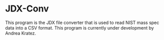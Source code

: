 # JDX-Conv
This program is the JDX file converter that is used to read NIST mass spec data into a CSV format. This program is currently under development by Andrea Kratez. 
 

